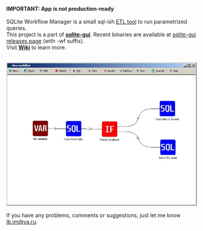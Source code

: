 **IMPORTANT: App is not production-ready**<br><br>
SQLite Workflow Manager is a small sql-ish [ETL tool](https://en.wikipedia.org/wiki/Extract,_transform,_load) to run parametrized queries.<br>
This project is a part of [**sqlite-gui**](https://github.com/little-brother/sqlite-gui). Recent binaries are available at [sqlite-gui releases page](https://github.com/little-brother/sqlite-gui/releases) (with -wf suffix).<br>
Visit [**Wiki**](https://github.com/little-brother/sqlite-wf/wiki) to learn more.<br><br>

![View](resources/image.jpg)

If you have any problems, comments or suggestions, just let me know <a href="mailto:lb.im@ya.ru?subject=sqlite-wf">lb.im@ya.ru</a>.